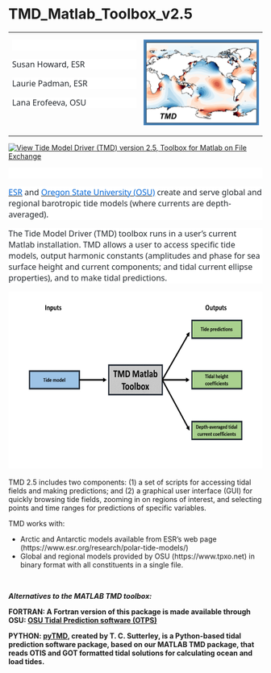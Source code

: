 # TMD_Matlab_Toolbox_v2.5


<table class=MsoTableGrid border=0 cellspacing=0 cellpadding=0
 style='border-collapse:collapse;border:none'>
 <tr>
  <td width=312 valign=top style='width:233.75pt;padding:0in 5.4pt 0in 5.4pt'>
  <p class=MsoNormal style='margin-bottom:12.0pt;line-height:normal;background:
  white'><span style='font-size:12.0pt;font-family:"Segoe UI",sans-serif;
  color:#24292E'>&nbsp;</span></p>
  <p class=MsoNormal style='margin-bottom:12.0pt;line-height:normal;background:
  white'><span style='font-size:12.0pt;font-family:"Segoe UI",sans-serif;
  color:#24292E'>Susan Howard, ESR</span></p>
  <p class=MsoNormal style='margin-bottom:12.0pt;line-height:normal;background:
  white'><span style='font-size:12.0pt;font-family:"Segoe UI",sans-serif;
  color:#24292E'>Laurie Padman, ESR</span></p>
  <p class=MsoNormal style='margin-bottom:12.0pt;line-height:normal;background:
  white'><span style='font-size:12.0pt;font-family:"Segoe UI",sans-serif;
  color:#24292E'>Lana Erofeeva, OSU</span></p>
  <p class=MsoNormal style='margin-bottom:12.0pt;line-height:normal'><span
  style='font-size:12.0pt;font-family:"Segoe UI",sans-serif;color:#24292E'>&nbsp;</span></p>
  </td>
  <td width=400 valign=top style='width:233.75pt;padding:0in 5.4pt 0in 5.4pt'>
  <p class=MsoNormal style='margin-bottom:12.0pt;line-height:normal'><a
  href="tide_elev_map_global_sm.jpg"
  target="_blank"><span style='font-size:12.0pt;font-family:"Segoe UI",sans-serif;
  color:#0366D6;text-decoration:none'><img border=0 width=400
  id="Picture 2" src="TMD_icon_02.png"></span></a></p>
  </td>
 </tr>
</table>

[![View Tide Model Driver (TMD) version 2.5, Toolbox for Matlab on File Exchange](https://www.mathworks.com/matlabcentral/images/matlab-file-exchange.svg)](https://www.mathworks.com/matlabcentral/fileexchange/75599-tide-model-driver-tmd-version-2-5-toolbox-for-matlab)

<p class=MsoNormal style='margin-bottom:12.0pt;line-height:normal;background:
white'><span style='font-size:12.0pt;font-family:"Segoe UI",sans-serif;
color:#24292E'>&nbsp;</span></p>

<p class=MsoNormal style='margin-bottom:12.0pt;line-height:normal;background:
white'><span style='color:black'><a href="http://www.esr.org/"><span
style='font-size:12.0pt;font-family:"Segoe UI",sans-serif;color:#0366D6'>ESR</span></a></span><span
style='font-size:12.0pt;font-family:"Segoe UI",sans-serif;color:#24292E'>&nbsp;and&nbsp;</span><span
style='color:black'><a href="http://volkov.oce.orst.edu/tides/"><span
style='font-size:12.0pt;font-family:"Segoe UI",sans-serif;color:#0366D6'>Oregon
State University (OSU)</span></a></span><span style='font-size:12.0pt;
font-family:"Segoe UI",sans-serif;color:#24292E'>&nbsp;create and serve global
and regional barotropic tide models (where currents are depth-averaged). </span></p>

<p class=MsoNormal style='margin-bottom:12.0pt;line-height:normal;background:
white'><span style='font-size:12.0pt;font-family:"Segoe UI",sans-serif;
color:#24292E'>The Tide Model Driver (TMD) toolbox runs in a user’s current Matlab
installation. TMD allows a user to access specific tide models, output harmonic
constants (amplitudes and phase for sea surface height and current components;
and tidal current ellipse properties), and to make tidal predictions. </span></p>

<img border=0 width=623 height=351 id="Picture 1"
src="flowchart_TMD.png">


<p class=MsoNormal style='margin-bottom:12.0pt;line-height:normal;background:
white'><span style='font-size:12.0pt;font-family:"Segoe UI",sans-serif;
color:#24292E'>

TMD 2.5 includes two components: (1) a set of scripts for accessing tidal fields and making predictions; and (2) a graphical user interface (GUI) for quickly browsing tide fields, zooming in on regions of interest, and selecting points and time ranges for predictions of specific variables.

TMD works with:
<ul>
 <li> Arctic and Antarctic models available from ESR’s web page (https://www.esr.org/research/polar-tide-models/)
  <li>Global and regional models provided by OSU (https://www.tpxo.net) in binary format with all constituents in a single file. 
</ul>

<p>&nbsp;</p>


<i><b>Alternatives to the MATLAB TMD toolbox:<b/></i>

<b>FORTRAN:</b> A Fortran version of this package is made available through OSU: <a href="https://www.tpxo.net/otps">OSU Tidal Prediction software (OTPS)</a> 

<b>PYTHON:</b> <a href="https://github.com/tsutterley/pyTMD"> pyTMD</a>, created by T. C. Sutterley, is a Python-based tidal prediction software package, based on our MATLAB TMD package, that reads OTIS and GOT formatted tidal solutions for calculating ocean and load tides.</p>



<p class=MsoNormal>&nbsp;</p>

</div>
